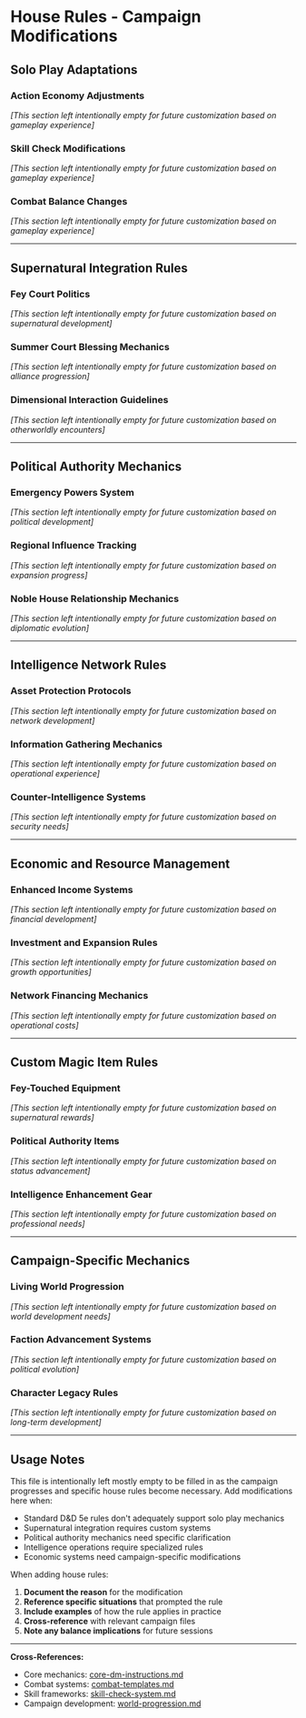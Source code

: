 # House Rules - Campaign Modifications

## Solo Play Adaptations

### **Action Economy Adjustments**
*[This section left intentionally empty for future customization based on gameplay experience]*

### **Skill Check Modifications**
*[This section left intentionally empty for future customization based on gameplay experience]*

### **Combat Balance Changes**
*[This section left intentionally empty for future customization based on gameplay experience]*

---

## Supernatural Integration Rules

### **Fey Court Politics**
*[This section left intentionally empty for future customization based on supernatural development]*

### **Summer Court Blessing Mechanics**
*[This section left intentionally empty for future customization based on alliance progression]*

### **Dimensional Interaction Guidelines**
*[This section left intentionally empty for future customization based on otherworldly encounters]*

---

## Political Authority Mechanics

### **Emergency Powers System**
*[This section left intentionally empty for future customization based on political development]*

### **Regional Influence Tracking**
*[This section left intentionally empty for future customization based on expansion progress]*

### **Noble House Relationship Mechanics**
*[This section left intentionally empty for future customization based on diplomatic evolution]*

---

## Intelligence Network Rules

### **Asset Protection Protocols**
*[This section left intentionally empty for future customization based on network development]*

### **Information Gathering Mechanics**
*[This section left intentionally empty for future customization based on operational experience]*

### **Counter-Intelligence Systems**
*[This section left intentionally empty for future customization based on security needs]*

---

## Economic and Resource Management

### **Enhanced Income Systems**
*[This section left intentionally empty for future customization based on financial development]*

### **Investment and Expansion Rules**
*[This section left intentionally empty for future customization based on growth opportunities]*

### **Network Financing Mechanics**
*[This section left intentionally empty for future customization based on operational costs]*

---

## Custom Magic Item Rules

### **Fey-Touched Equipment**
*[This section left intentionally empty for future customization based on supernatural rewards]*

### **Political Authority Items**
*[This section left intentionally empty for future customization based on status advancement]*

### **Intelligence Enhancement Gear**
*[This section left intentionally empty for future customization based on professional needs]*

---

## Campaign-Specific Mechanics

### **Living World Progression**
*[This section left intentionally empty for future customization based on world development needs]*

### **Faction Advancement Systems**
*[This section left intentionally empty for future customization based on political evolution]*

### **Character Legacy Rules**
*[This section left intentionally empty for future customization based on long-term development]*

---

## Usage Notes

This file is intentionally left mostly empty to be filled in as the campaign progresses and specific house rules become necessary. Add modifications here when:

- Standard D&D 5e rules don't adequately support solo play mechanics
- Supernatural integration requires custom systems
- Political authority mechanics need specific clarification
- Intelligence operations require specialized rules
- Economic systems need campaign-specific modifications

When adding house rules:
1. **Document the reason** for the modification
2. **Reference specific situations** that prompted the rule
3. **Include examples** of how the rule applies in practice
4. **Cross-reference** with relevant campaign files
5. **Note any balance implications** for future sessions

---

**Cross-References:**
- Core mechanics: [core-dm-instructions.md](session-management/core-dm-instructions.md)
- Combat systems: [combat-templates.md](session-management/combat-templates.md)
- Skill frameworks: [skill-check-system.md](frameworks/skill-check-system.md)
- Campaign development: [world-progression.md](frameworks/world-progression.md)